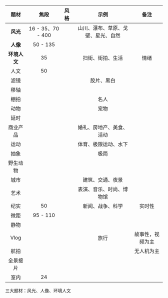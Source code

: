 |     题材     |       焦段        | 风格 |                示例                |       备注       |
| :----------: | :---------------: | :--- | :--------------------------------: | :--------------: |
|   **风光**   | 16 - 35、70 - 400 |      | 山川、瀑布、草原、戈壁、星光、自然 |                  |
|   **人像**   |     50 - 135      |      |                                    |                  |
| **环境人文** |        35         |      |          扫街、街拍、生活          |       情绪       |
|     人文     |        50         |      |                                    |                  |
|     滤镜     |                   |      |             胶片、黑白             |                  |
|     移轴     |                   |      |                                    |                  |
|     棚拍     |                   |      |                名人                |                  |
|     动物     |                   |      |                宠物                |                  |
|     延时     |                   |      |                                    |                  |
|   商业产品   |                   |      |      婚礼、房地产、美食、活动      |                  |
|     运动     |                   |      |        体育、极限运动、水下        |                  |
|     抽象     |                   |      |                极简                |                  |
|   野生动物   |                   |      |                                    |                  |
|     城市     |                   |      |          建筑、交通、夜景          |                  |
|     艺术     |                   |      |      表演、音乐、时尚、博物馆      |                  |
|     纪实     |        50         |      |          新闻、战争、科学          |      实时性      |
|     微距     |     95 - 110      |      |                                    |                  |
|     静物     |                   |      |                                    |                  |
|     Vlog     |                   |      |                旅行                | 故事性，视频为主 |
|     航拍     |                   |      |                                    |    无人机为主    |
|   全景接片   |                   |      |                                    |                  |
|     室内     |        24         |      |                                    |                  |



三大题材：风光、人像、环境人文
